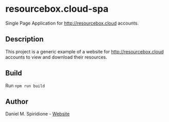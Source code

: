# resourcebox.cloud-spa
Single Page Application for http://resourcebox.cloud accounts.

## Description
This project is a generic example of a website for http://resourcebox.cloud accounts to view and download their resources. 

## Build
Run
```npm run build```

## Author
Daniel M. Spiridione - [Website](http://daniel-spiridione.com.ar)
